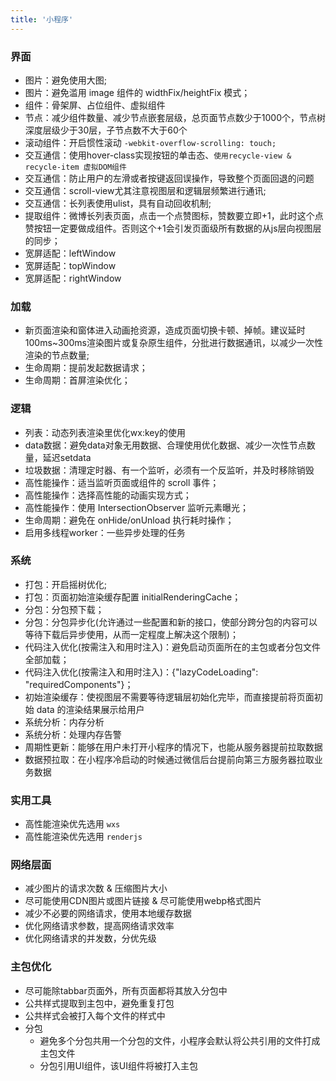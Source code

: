 ```yaml
---
title: '小程序'
---
```


### 界面

- 图片：避免使用大图;
- 图片：避免滥用 image 组件的 widthFix/heightFix 模式；
- 组件：骨架屏、占位组件、虚拟组件
- 节点：减少组件数量、减少节点嵌套层级，总页面节点数少于1000个，节点树深度层级少于30层，子节点数不大于60个
- 滚动组件：开启惯性滚动 `-webkit-overflow-scrolling: touch;`
- 交互通信：使用hover-class实现按钮的单击态、`使用recycle-view & recycle-item 虚拟DOM组件`
- 交互通信：防止用户的左滑或者按键返回误操作，导致整个页面回退的问题
- 交互通信：scroll-view尤其注意视图层和逻辑层频繁进行通讯;
- 交互通信：长列表使用ulist，具有自动回收机制;
- 提取组件：微博长列表页面，点击一个点赞图标，赞数要立即+1，此时这个点赞按钮一定要做成组件。否则这个+1会引发页面级所有数据的从js层向视图层的同步；
- 宽屏适配：leftWindow
- 宽屏适配：topWindow
- 宽屏适配：rightWindow

### 加载

- 新页面渲染和窗体进入动画抢资源，造成页面切换卡顿、掉帧。建议延时100ms~300ms渲染图片或复杂原生组件，分批进行数据通讯，以减少一次性渲染的节点数量;
- 生命周期：提前发起数据请求；
- 生命周期：首屏渲染优化；

### 逻辑

- 列表：动态列表渲染里优化wx:key的使用
- data数据：避免data对象无用数据、合理使用优化数据、减少一次性节点数量，延迟setdata
- 垃圾数据：清理定时器、有一个监听，必须有一个反监听，并及时移除销毁
- 高性能操作：适当监听页面或组件的 scroll 事件；
- 高性能操作：选择高性能的动画实现方式；
- 高性能操作：使用 IntersectionObserver 监听元素曝光；
- 生命周期：避免在 onHide/onUnload 执行耗时操作；
- 启用多线程worker：一些异步处理的任务

### 系统

- 打包：开启摇树优化;
- 打包：页面初始渲染缓存配置 initialRenderingCache；
- 分包：分包预下载；
- 分包：分包异步化(允许通过一些配置和新的接口，使部分跨分包的内容可以等待下载后异步使用，从而一定程度上解决这个限制)；
- 代码注入优化(按需注入和用时注入)：避免启动页面所在的主包或者分包文件全部加载；
- 代码注入优化(按需注入和用时注入)：{"lazyCodeLoading": "requiredComponents"}；
- 初始渲染缓存：使视图层不需要等待逻辑层初始化完毕，而直接提前将页面初始 data 的渲染结果展示给用户
- 系统分析：内存分析
- 系统分析：处理内存告警
- 周期性更新：能够在用户未打开小程序的情况下，也能从服务器提前拉取数据
- 数据预拉取：在小程序冷启动的时候通过微信后台提前向第三方服务器拉取业务数据

### 实用工具

- 高性能渲染优先选用 `wxs`
- 高性能渲染优先选用 `renderjs`

### 网络层面

- 减少图片的请求次数 & 压缩图片大小
- 尽可能使用CDN图片或图片链接 & 尽可能使用webp格式图片
- 减少不必要的网络请求，使用本地缓存数据
- 优化网络请求参数，提高网络请求效率
- 优化网络请求的并发数，分优先级

### 主包优化

- 尽可能除tabbar页面外，所有页面都将其放入分包中
- 公共样式提取到主包中，避免重复打包
- 公共样式会被打入每个文件的样式中
- 分包
  - 避免多个分包共用一个分包的文件，小程序会默认将公共引用的文件打成主包文件
  - 分包引用UI组件，该UI组件将被打入主包
